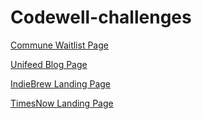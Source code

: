 # Codewell-challenges

[Commune Waitlist Page](https://www.codewell.cc/challenges/608d9565747bad001532bd64)

[Unifeed Blog Page](https://www.codewell.cc/challenges/608d9d5c747bad001532bd7c)

[IndieBrew Landing Page](https://www.codewell.cc/challenges/608aca51650dff001599e8f9)

[TimesNow Landing Page](https://www.codewell.cc/challenges/608d9a7d747bad001532bd70)
